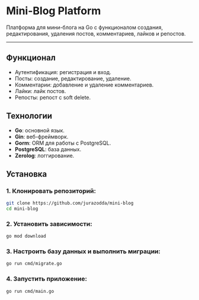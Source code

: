 # Mini-Blog Platform

Платформа для мини-блога на Go с функционалом создания, редактирования, удаления постов, комментариев, лайков и репостов.

------------------------------------------------------

## Функционал

- Аутентификация: регистрация и вход.
- Посты: создание, редактирование, удаление.
- Комментарии: добавление и удаление комментариев.
- Лайки: лайк постов.
- Репосты: репост с soft delete.

## Технологии

- **Go**: основной язык.
- **Gin**: веб-фреймворк.
- **Gorm**: ORM для работы с PostgreSQL.
- **PostgreSQL**: база данных.
- **Zerolog**: логгирование.

## Установка

### 1. Клонировать репозиторий:

   ```bash
   git clone https://github.com/jurazodda/mini-blog
   cd mini-blog
   ```

### 2. Установить зависимости:

```bash
go mod download
```

### 3. Настроить базу данных и выполнить миграции:

```bash
go run cmd/migrate.go
```

### 4. Запустить приложение:

```bash
go run cmd/main.go
```